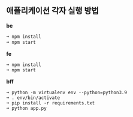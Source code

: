 ## 애플리케이션 각자 실행 방법
**be**
``` sh
➜ npm install
➜ npm start
```

**fe**
``` sh
➜ npm install
➜ npm start
```

**bff**
```
➜ python -m virtualenv env --python=python3.9
➜ . env/bin/activate
➜ pip install -r requirements.txt
➜ python app.py
```